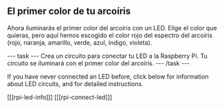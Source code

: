 ## El primer color de tu arcoíris

Ahora iluminarás el primer color del arcoíris con un LED. Elige el color que quieras, pero aquí hemos escogido el color rojo del espectro del arcoíris (rojo, naranja, amarillo, verde, azul, índigo, violeta).

\--- task \--- Crea un circuito para conectar tu LED a la Raspberry Pi. Tu circuito se iluminará con el primer color del arcoíris. \--- /task \---

If you have never connected an LED before, click below for information about LED circuits, and for detailed instructions.

\[[[rpi-led-info]]\] \[[[rpi-connect-led\]]]